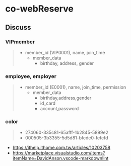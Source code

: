 # co-webReserve

## Discuss

### VIPmember
>
> * member_id (VIP0001), name, join_time
>   * member_data
>     * birthday, address, gender

### employee, employer
>
> * member_id (E0001), name, join_time, permission
>   * member_data
>     * birthday,address,gender
>     * id_card
>     * account,password

### color
>
> * 274060-335c81-65afff-1b2845-5899e2
> * 000505-3b3355-5d5d81-bfcde0-fefcfd

* <https://ithelp.ithome.com.tw/articles/10203758>
* <https://marketplace.visualstudio.com/items?itemName=DavidAnson.vscode-markdownlint>

